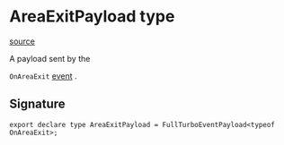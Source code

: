 # AreaExitPayload type

[source](https://developers.meta.com/horizon-worlds/reference/2.0.0/analytics_areaexitpayload)

A payload sent by the 

`OnAreaExit` [event](/horizon-worlds/reference/2.0.0/analytics_turboevents) .

## Signature

```
export declare type AreaExitPayload = FullTurboEventPayload<typeof OnAreaExit>;
```